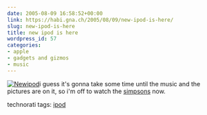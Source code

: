 ```yaml
---
date: 2005-08-09 16:58:52+00:00
link: https://habi.gna.ch/2005/08/09/new-ipod-is-here/
slug: new-ipod-is-here
title: new ipod is here
wordpress_id: 57
categories:
- apple
- gadgets and gizmos
- music
---
```


[![Newipod](https://habi.gna.ch/blog/images/newipod-tm.jpg)](https://habi.gna.ch/blog/images/newipod.jpg)i guess it's gonna take some time until the music and the pictures are on it, so i'm off to watch the [simpsons](http://tv.search.ch/programm/detail/index.php?const_id=200508091900006) now.



technorati tags: [ipod](http://www.technorati.com/tag/ipod)



